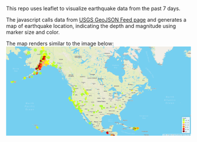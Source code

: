 This repo uses leaflet to visualize earthquake data from the past 7 days.

The javascript calls data from [USGS GeoJSON Feed page](http://earthquake.usgs.gov/earthquakes/feed/v1.0/geojson.php) and generates a map of earthquake location, indicating the depth and magnitude using marker size and color.

The map renders similar to the image below:
![basic-map](https://github.com/samanthasains/leaflet-challenge/blob/main/Images/basic-map.PNG?raw=true)
